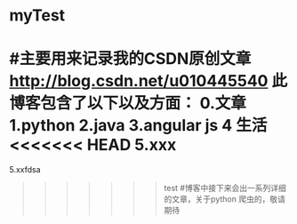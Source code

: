 # myTest
#主要用来记录我的CSDN原创文章<http://blog.csdn.net/u010445540>
此博客包含了以下以及方面：
0.文章
1.python
2.java
3.angular js
4 生活
<<<<<<< HEAD
5.xxx
=======
5.xxfdsa
>>>>>>> test
#博客中接下来会出一系列详细的文章，关于python 爬虫的，敬请期待
